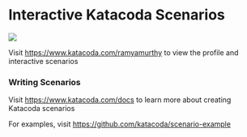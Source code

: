 # Interactive Katacoda Scenarios

[![](http://shields.katacoda.com/katacoda/ramyamurthy/count.svg)](https://www.katacoda.com/ramyamurthy "Get your profile on Katacoda.com")

Visit https://www.katacoda.com/ramyamurthy to view the profile and interactive scenarios

### Writing Scenarios
Visit https://www.katacoda.com/docs to learn more about creating Katacoda scenarios

For examples, visit https://github.com/katacoda/scenario-example
